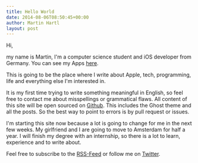 ```yaml
---
title: Hello World
date: 2014-08-06T08:50:45+00:00
author: Martin Hartl
layout: post
---
```

Hi,

my name is Martin, I'm a computer science student and iOS developer from Germany. You can see my Apps [here](http://hartl.co/apps/).

This is going to be the place where I write about Apple, tech, programming, life and everything else I'm interested in.

It is my first time trying to write something meaningful in English, so feel free to contact me about misspellings or grammatical flaws. All content of this site will be open sourced on [Github](https://github.com/hartlco/hartlco-jekyll). This includes the Ghost theme and all the posts. So the best way to point to errors is by pull request or issues. 

I'm starting this site now because a lot is going to change for me in the next few weeks. My girlfriend and I are going to move to Amsterdam for half a year. I will finish my degree with an internship, so there is a lot to learn, experience and to write about.

Feel free to subscribe to the [RSS-Feed](http://hartl.co/feed/) or follow me on [Twitter](http://twitter.com/hartlco).

